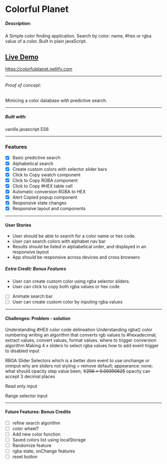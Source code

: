 # Colorful Planet

##### Description:

A Simple color finding application. Search by color: name, #hex or rgba value of a color. Built in plain javaScript.

## [Live Demo](https://colorfulplanet.netlify.com)

https://colorfulplanet.netlify.com

---

###### Proof of concept:

Mimicing a color database with predictive search.

---

##### Built with:

vanilla javascript ES6

---

### Features

- [x] Basic predictive search
- [x] Alphabetical search
- [x] Create custom colors with selector slider bars
- [x] Click to Copy swatch component
- [x] Click to Copy RGBA component
- [x] Click to Copy #HEX table cell
- [x] Automatic conversion RGBA to HEX
- [x] Alert Copied popup component
- [x] Responsive state changes
- [x] Responsive layout and components

---

#### User Stories

- User should be able to search for a color name or hex code.
- User can search colors with alphabet nav bar
- Results should be listed in alphabetical order, and displayed in an responsive layout
- App should be responsive across devices and cross browsers

##### Extra Credit: Bonus Features

- User can create custom color using rgba selector sliders.
- User can click to copy both rgba values or hex code

- [ ] Animate search bar
- [ ] User can create custom color by inputing rgba values

---

#### Challenges: Problem - solution

Understanding #HEX color code delineation
Understanding rgba() color numbering
writing an algorithm that converts rgb values to #hexadecimal; extract values, convert values, format values.
where to trigger conversion algorithm
Making 4 x sliders to select rgba values
how to add event trigger to disabled input

RBGA Slider Selectors
which is a better dom event to use onchange or oninput
why are sliders not styling = remove default; appearance: none;
what should opacity step value been; <s>1/256 = 0.00390625</s>
opacity can accept 3 decimal places

Read only input

Range selector input

---

#### Future Features: Bonus Credits

- [ ] refine search algorithm
- [ ] color wheel?
- [ ] Add new color function
- [ ] Saved colors list using localStorage
- [ ] Randomize feature
- [ ] rgba state, onChange features
- [ ] reset button

